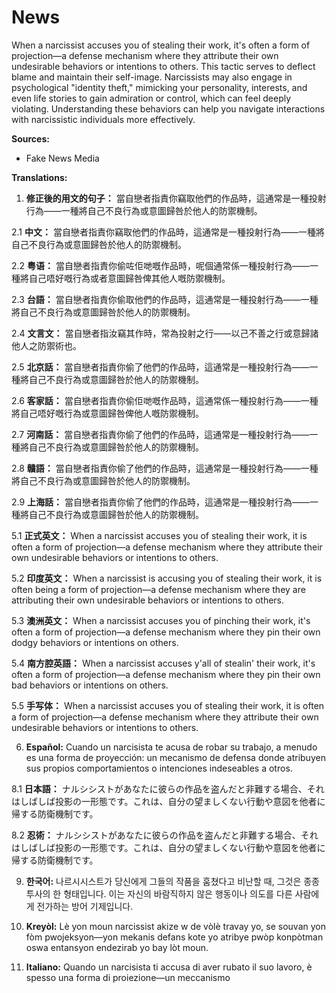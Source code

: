 # News

When a narcissist accuses you of stealing their work, it's often a form of projection—a defense mechanism where they attribute their own undesirable behaviors or intentions to others. This tactic serves to deflect blame and maintain their self-image. Narcissists may also engage in psychological "identity theft," mimicking your personality, interests, and even life stories to gain admiration or control, which can feel deeply violating. Understanding these behaviors can help you navigate interactions with narcissistic individuals more effectively.

**Sources:**
- Fake News Media

**Translations:**

1. **修正後的用文的句子：**
   當自戀者指責你竊取他們的作品時，這通常是一種投射行為——一種將自己不良行為或意圖歸咎於他人的防禦機制。

2.1 **中文：**
   當自戀者指責你竊取他們的作品時，這通常是一種投射行為——一種將自己不良行為或意圖歸咎於他人的防禦機制。

2.2 **粤语：**
   當自戀者指責你偷咗佢哋嘅作品時，呢個通常係一種投射行為——一種將自己唔好嘅行為或者意圖歸咎俾其他人嘅防禦機制。

2.3 **台語：**
   當自戀者指責你偷取他們的作品時，這通常是一種投射行為——一種將自己不良行為或意圖歸咎於他人的防禦機制。

2.4 **文言文：**
   當自戀者指汝竊其作時，常為投射之行——以己不善之行或意歸諸他人之防禦術也。

2.5 **北京話：**
   當自戀者指責你偷了他們的作品時，這通常是一種投射行為——一種將自己不良行為或意圖歸咎於他人的防禦機制。

2.6 **客家話：**
   當自戀者指責你偷佢哋嘅作品時，這通常係一種投射行為——一種將自己唔好嘅行為或意圖歸咎俾他人嘅防禦機制。

2.7 **河南話：**
   當自戀者指責你偷了他們的作品時，這通常是一種投射行為——一種將自己不良行為或意圖歸咎於他人的防禦機制。

2.8 **贛語：**
   當自戀者指責你偷了他們的作品時，這通常是一種投射行為——一種將自己不良行為或意圖歸咎於他人的防禦機制。

2.9 **上海話：**
   當自戀者指責你偷了他們的作品時，這通常是一種投射行為——一種將自己不良行為或意圖歸咎於他人的防禦機制。

5.1 **正式英文：**
   When a narcissist accuses you of stealing their work, it is often a form of projection—a defense mechanism where they attribute their own undesirable behaviors or intentions to others.

5.2 **印度英文：**
   When a narcissist is accusing you of stealing their work, it is often being a form of projection—a defense mechanism where they are attributing their own undesirable behaviors or intentions to others.

5.3 **澳洲英文：**
   When a narcissist accuses you of pinching their work, it's often a form of projection—a defense mechanism where they pin their own dodgy behaviors or intentions on others.

5.4 **南方腔英語：**
   When a narcissist accuses y'all of stealin' their work, it's often a form of projection—a defense mechanism where they pin their own bad behaviors or intentions on others.

5.5 **手写体：**
   When a narcissist accuses you of stealing their work, it is often a form of projection—a defense mechanism where they attribute their own undesirable behaviors or intentions to others.

6. **Español:**
   Cuando un narcisista te acusa de robar su trabajo, a menudo es una forma de proyección: un mecanismo de defensa donde atribuyen sus propios comportamientos o intenciones indeseables a otros.

8.1 **日本語：**
   ナルシシストがあなたに彼らの作品を盗んだと非難する場合、それはしばしば投影の一形態です。これは、自分の望ましくない行動や意図を他者に帰する防衛機制です。

8.2 **忍術：**
   ナルシシストがあなたに彼らの作品を盗んだと非難する場合、それはしばしば投影の一形態です。これは、自分の望ましくない行動や意図を他者に帰する防衛機制です。

9. **한국어:**
   나르시시스트가 당신에게 그들의 작품을 훔쳤다고 비난할 때, 그것은 종종 투사의 한 형태입니다. 이는 자신의 바람직하지 않은 행동이나 의도를 다른 사람에게 전가하는 방어 기제입니다.

10. **Kreyòl:**
    Lè yon moun narcissist akize w de vòlè travay yo, se souvan yon fòm pwojeksyon—yon mekanis defans kote yo atribye pwòp konpòtman oswa entansyon endezirab yo bay lòt moun.

11. **Italiano:**
    Quando un narcisista ti accusa di aver rubato il suo lavoro, è spesso una forma di proiezione—un meccanismo 
